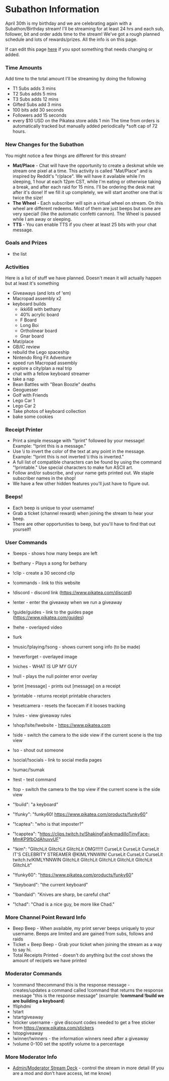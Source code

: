 # Subathon Information
April 30th is my birthday and we are celebrating again with a Subathon/Birthday stream! I'll be streaming for at least 24 hrs and each sub, follower, bit and order adds time to the stream! We've got a rough planned schedule and lots of rewards/prizes. All the info is on this page.

If can edit this page [here](https://github.com/JackPikatea/pikatea-documentation/blob/main/docs/guide/twitchsubathon.md) if you spot something that needs changing or added.

### Time Amounts
Add time to the total amount I'll be streaming by doing the following

* T1 Subs adds 3 mins
* T2 Subs adds 5 mins
* T3 Subs adds 12 mins
* Gifted Subs add 3 mins
* 100 bits add 30 seconds
* Followers add 15 seconds
* every $10 USD on the Pikatea store adds 1 min
    The time from orders is automatically tracked but manually added periodically
*soft cap of 72 hours.

### New Changes for the Subathon
You might notice a few things are different for this stream!

* **Mat/Place** - Chat will have the opportunity to create a deskmat while we stream one pixel at a time. This activity is called "Mat/Place" and is inspired by Reddit's "r/place". We will have it available while I'm sleeping, 1 hour at each 12pm CST, while I'm eating or otherwise taking a break, and after each raid for 15 mins. I'll be ordering the desk mat after it's done! If we fill it up completely, we will start another one that is twice the size!
* **The Wheel** - Each subscriber will spin a virtual wheel on stream. On this wheel are different redeems. Most of them are just beeps but some are very special! (like the automatic confetti cannon). The Wheel is paused while I am away or sleeping.
* **TTS** - You can enable TTS if you cheer at least 25 bits with your chat message.

### Goals and Prizes
* the list

### Activities
Here is a list of stuff we have planned. Doesn't mean it will actually happen but at least it's something
* Giveaways (and lots of 'em)
* Macropad assembly x2
* keyboard builds
    * ikki68 with bethany
    * 40% acrylic board
    * F Board
    * Long Boi
    * Ortholinear board
    * Gnar board
* Mat/place
* GB/IC review
* rebuild the Lego spaceship
* Nintendo Ring Fit Adventure
* speed run Macropad assembly
* explore a city/plan a real trip
* chat with a fellow keyboard streamer
* take a nap
* Bean Battles with "Bean Boozle" deaths
* Geoguesser
* Golf with Friends
* Lego Car 1
* Lego Car 2
* Take photos of keyboard collection
* bake some cookies

### Receipt Printer

-   Print a simple message with "!print" followed by your message! Example: "!print this is a message."
-   Use \i to invert the color of the text at any point in the message. Example: "!print this is not inverted \i this is inverted."
-   A full list of compatible characters can be found by using the command "!printable." Use special characters to make fun ASCII art.
-   Follow and/or subscribe, and your name gets printed out. We staple subscriber names in the shop!
-   We have a few other hidden features you'll just have to figure out.

### Beeps!

-   Each beep is unique to your username!
-   Grab a ticket (channel reward) when joining the stream to hear your beep.
-   There are other opportunities to beep, but you'll have to find that out yourself!

### User Commands
- !beeps - shows how many beeps are left
- !bethany - Plays a song for bethany
- !clip - create a 30 second clip
- !commands - link to this website
- !discord - discord link (https://www.pikatea.com/discord)
- !enter - enter the giveaway when we run a giveaway
- !guide/guides - link to the guides page (https://www.pikatea.com/guides)
- !hehe - overlayed video
- !lurk
- !music/!playing/!song - shows current song info (to be made)
- !neverforget - overlayed image
- !niches - WHAT IS UP MY GUY
- !null - plays the null pointer error overlay
- !print [message] - prints out [message] on a receipt
- !printable - returns receipt printable characters
- !resetcamera - resets the facecam if it looses tracking
- !rules - view giveaway rules
- !shop/!site/!website - https://www.pikatea.com
- !side - switch the camera to the side view if the current scene is the top view
- !so - shout out someone
- !social/!socials - link to social media pages
- !sumac/!sumak
- !test - test command
- !top - switch the camera to the top view if the current scene is the side view

- "!build": "a keyboard"
- "!funky": "funky60! https://www.pikatea.com/products/funky60"
- "!captea": "who is that imposter?"
- "!capptea": "https://clips.twitch.tv/ShakingFairArmadilloTinyFace-MmKP9fbOdAhuvvUF"
- "!kim": "GlitchLit GlitchLit GlitchLit OMG!!!!!! CurseLit CurseLit CurseLit IT'S CELEBRITY STREAMER @KIMLYNNWIN! CurseLit CurseLit CurseLit twitch.tv/KIMLYNNWIN GlitchLit GlitchLit GlitchLit GlitchLit GlitchLit GlitchLit"
- "!funky60": "https://www.pikatea.com/products/funky60"
- "!keyboard": "the current keyboard"
- "!bandaid": "Knives are sharp, be careful chat"
- "!chad": "Chad is a nice guy, be more like Chad."

### More Channel Point Reward Info
- Beep Beep - When available, my print server beeps uniquely to your username. Beeps are limited and are gained from subs, follows and raids
- Ticket + Beep Beep - Grab your ticket when joining the stream as a way to say hi. 
- Total Receipts Printed - doesn't do anything but the cost shows the amount of recipets we have printed

### Moderator Commands
- !command !thecommand this is the response message - creates/updates a command called !command that returns the response message "this is the response message" (example: **!command !build we are building a keyboard**)
- !fliphdmi
- !start
- !startgiveaway
- !sticker username - give discount codes needed to get a free sticker from https://www.pikatea.com/stickers
- !stopgiveaway
- !winner/!winners - the information winners need after a giveaway
- !volume 0-100 set the spotify volume to a percentage 

### More Moderator Info
- [Admin/Moderator Stream Deck](https://streamer.bot/deck/b9ce7223-0db6-4afa-861e-679f3738b27b) - control the stream in more detail (If you are a mod and don't have access, let me know)
